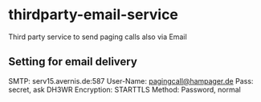# thirdparty-email-service
Third party service to send paging calls also via Email

## Setting for email delivery
SMTP: serv15.avernis.de:587
User-Name: pagingcall@hampager.de
Pass: secret, ask DH3WR
Encryption: STARTTLS
Method: Password, normal
